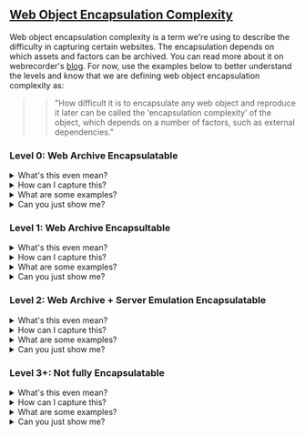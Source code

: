 <!-- ---
layout: page
title: Web Object Encapsulation Complexity
nav_order: 2
parent: Troubleshooting
permalink: /troubleshooting/encapsulation_complexity
--- -->

## [Web Object Encapsulation Complexity](https://webrecorder.net/2020/11/09/encapsulation-complexity.html)
Web object encapsulation complexity is a term we're using to describe the difficulty in capturing certain websites. The encapsulation depends on which assets and factors can be archived. You can read more about it on webrecorder's [blog](https://webrecorder.net/2020/11/09/encapsulation-complexity.html). For now, use the examples below to better understand the levels and know that we are defining web object encapsulation complexity as:

>> "How difficult it is to encapsulate any web object and reproduce it later can be called the ‘encapsulation complexity’ of the object, which depends on a number of factors, such as external dependencies."


### Level 0: Web Archive Encapsulatable
<details>
  <summary>
      What's this even mean?
  </summary>
    <p>
      This type of single-paged web object has zero external dependencies. Basically what you see within the HTML code is what you get during capture. The images, CSS, JavaScript, and other HTML structure are all within the page.
    </p>
</details>
<details>
  <summary>
      How can I capture this?
  </summary>
    <p>
      Usually Level 0 objects do not require much effort for encapsulation, and can be easily captured with the Chrome Extension, webrecorder desktop, and even other tools such as saving the page as a PDF or even a screenshot. How you capture will depend on how you want to use and show the webpage.
    </p>
</details>
<details>
  <summary>
      What are some examples?
  </summary>
    <p>
      Usually static pages or single-paged websites are level 0. We're in the process of searching and finding examples to share!
    </p>
</details>
<details>
  <summary>
      Can you just show me?
  </summary>
    <p>
      Videos coming soon!
    </p>
</details>

### Level 1: Web Archive Encapsultable
<details>
  <summary>
      What's this even mean?
  </summary>
    <p>
      These are the types of web objects that you'll encounter more often on the Internet. Current websites have a lot of external dependencies. The images, CSS, JavaScript, and other resources are no longer part of the HTML code. Instead they're embedded, linked, or included from a different web server.
    </p>
</details>
<details>
  <summary>
      How can I capture this?
  </summary>
    <p>
    Most web objects that work well within web archives fit into this level of complexity, from small or single-page projects to large sites requiring crawling.

    You can use browser-based capture tools such as Webrecorder or web crawlers such as Browsertrix, Heritrix, etc…
    </p>
</details>
<details>
  <summary>
      What are some examples?
  </summary>
    <p>
      Dynamic sites whose look depend on user interaction can be level 1. We're in the process of searching and finding examples to share!
    </p>
</details>
<details>
  <summary>
      Can you just show me?
  </summary>
    <p>
      Videos coming soon!
    </p>
</details>

### Level 2: Web Archive + Server Emulation Encapsulatable
<details>
  <summary>
      What's this even mean?
  </summary>
    <p>
      For these web objects to work, they depend on a web server and the dependencies that this server might have, such as a database.
    </p>
</details>
<details>
  <summary>
      How can I capture this?
  </summary>
    <p>
      If a website is packaged and has an accessible link to these servers, you can capture these types of web objects with web server containers like Docker Compose along with web archives and web server emulation.
    </p>
</details>
<details>
  <summary>
      What are some examples?
  </summary>
    <p>
      We're in the process of searching and finding examples to share!
    </p>
</details>
<details>
  <summary>
      Can you just show me?
  </summary>
    <p>
      Videos coming soon!
    </p>
</details>

### Level 3+: Not fully Encapsulatable
<details>
  <summary>
      What's this even mean?
  </summary>
    <p>
      This means the web object is really hard to capture. Like really hard. We can't confirm or find the external dependencies the site has. The user experience not only depends on the user interaction, but also of external servers that depend on other user interactions. These web objects could rely on external data or hardware such as a camera, microphone, geolocation inputs or network speeds. These type of sites require a lot of customization and attention in order to be captured.
    </p>
</details>
<details>
  <summary>
      How can I capture this?
  </summary>
    <p>
      Unfortunately, you can't get a good capture of a level 3. You can capture level 0, 1, and 2 web objects and kind of piece them together, but level 3 web objects require this type of migration for encapsulation.
    </p>
</details>
<details>
  <summary>
      What are some examples?
  </summary>
    <p>
      Basically all of social media is level 3 because not only does it depend on user interaction, but the apps are constantly changing, updated, growing, and distributed in ways that crawling and capturing even a page can be complicated, let alone the entire site.
    </p>
</details>
<details>
  <summary>
      Can you just show me?
  </summary>
    <p>
      Videos coming soon!
    </p>
</details>
